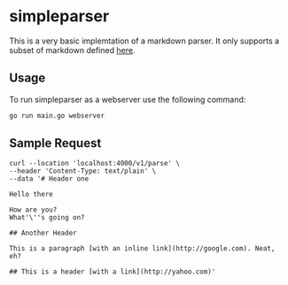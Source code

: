 # simpleparser
This is a very basic implemtation of a markdown parser.  It only supports a subset of markdown defined [here](https://gist.github.com/mc-interviews/305a6d7d8c4ba31d4e4323e574135bf9#formatting-specifics).

## Usage
To run simpleparser as a webserver use the following command:
```bash
go run main.go webserver
```

## Sample Request
```
curl --location 'localhost:4000/v1/parse' \
--header 'Content-Type: text/plain' \
--data '# Header one

Hello there

How are you?
What'\''s going on?

## Another Header

This is a paragraph [with an inline link](http://google.com). Neat, eh?

## This is a header [with a link](http://yahoo.com)'
```